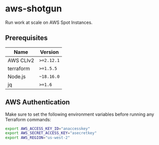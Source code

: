 # aws-shotgun

Run work at scale on AWS Spot Instances.

## Prerequisites

| Name      | Version    |
| --------- | ---------- |
| AWS CLIv2 | `>=2.12.1` |
| terraform | `>=1.5.5`  |
| Node.js   | `~18.16.0` |
| jq        | `>=1.6`    |

## AWS Authentication

Make sure to set the following environment variables before running any
Terraform commands:

```bash
export AWS_ACCESS_KEY_ID="anaccesskey"
export AWS_SECRET_ACCESS_KEY="asecretkey"
export AWS_REGION="us-west-2"
```
